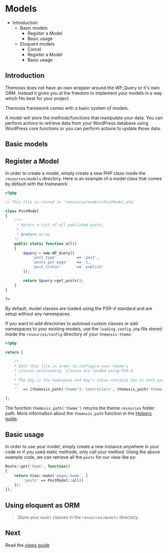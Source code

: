Models
======

- Introduction
	- Basic models
		- Register a Model
		- Basic usage
	- Eloquent models
		- Corcel
		- Register a Model
		- Basic usage

Introduction
------------

Themosis does not have an own wrapper around the WP_Query or it's own ORM. Instead it gives you al the freedom to implement your models in a way which fits best for your project. 



Themosis framework comes with a basic system of models.

A model will store the methods/functions that manipulate your data. You can perform actions to retrieve data from your WordPress database using WordPress core functions or you can perform actions to update those data.

Basic models
------------

Register a Model
-----------------

In order to create a model, simply create a new PHP class inside the `resources/models` directory. Here is an example of a model class that comes by default with the framework:

```php
<?php

// This file is stored in 'resources/models/PostModel.php'

class PostModel
{
	/**
	 * Return a list of all published posts.
	 * 
	 * @return array
	*/
	public static function all()
	{
		$query = new WP_Query([
            'post_type'         => 'post',
            'posts_per_page'    => -1,
            'post_status'       => 'publish'
        ]);

        return $query->get_posts();
	}
}

?>
```
By default, model classes are loaded using the PSR-4 standard and are setup without any namespaces.

If you want to add directories to autoload custom classes or add namespaces to your existing models, use the `loading.config.php` file stored inside the `resources/config` directory of your `themosis-theme`:

```php
<?php

return [

    /*
    * Edit this file in order to configure your theme's
    * classes autoloading. Classes are loaded using PSR-4.
    *
    * The key is the namespace and key's value contains one or more paths to your classes.
    */
    ''  => [themosis_path('theme').'controllers', themosis_path('theme').'models']

];
```

The function `themosis_path('theme')` returns the theme `resources` folder path. More information about the `themosis_path` function in the [Helpers guide](http://framework.themosis.com/docs/helpers/).

Basic usage
-----------

In order to use your model, simply create a new instance anywhere in your code or if you used static methods, only call your method. Using the above example code, we can retrieve all the `posts` for our view like so:

```php
Route::get('home', function()
{
	return View::make('pages.home', [
		'posts' => PostModel::all()
	]);
});
```


Using eloquent as ORM
---------------------

> Store your `model` classes in the `resources/models` directory.

Next
----
Read the [views guide](http://framework.themosis.com/docs/views/)
